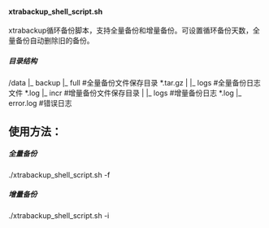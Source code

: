 #### xtrabackup_shell_script.sh
xtrabackup循环备份脚本，支持全量备份和增量备份。可设置循环备份天数，全量备份自动删除旧的备份。

##### 目录结构
/data
   |_ backup
        |_ full #全量备份文件保存目录 *.tar.gz
        |   |_ logs #全量备份日志文件 *.log
        |_ incr #增量备份文件保存目录
        |    |_ logs #增量备份日志 *.log
        |_ error.log #错误日志

## 使用方法：
##### 全量备份
./xtrabackup_shell_script.sh -f

##### 增量备份
./xtrabackup_shell_script.sh -i
